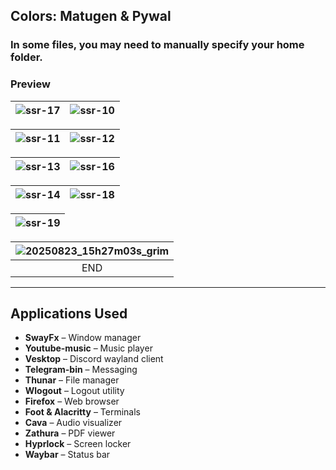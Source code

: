 ##  Colors: Matugen & Pywal
### In some files, you may need to manually specify your home folder.

###  Preview

| ![ssr-17](https://github.com/user-attachments/assets/b3bc33aa-f8f7-40ce-bde0-98c098cdddf8) | ![ssr-10](https://github.com/user-attachments/assets/ea306d96-edd4-41b8-ac1b-a8236bb41b75) |
|:---:|:---:|

| ![ssr-11](https://github.com/user-attachments/assets/f9de1d02-a32f-4546-bfa7-02eaaf01e235) | ![ssr-12](https://github.com/user-attachments/assets/af763e85-8d36-49f7-8d55-c63b4b6aa4cc) |
|:---:|:---:|

| ![ssr-13](https://github.com/user-attachments/assets/5d89262b-88ea-4f92-a4a6-8fa529053126) | ![ssr-16](https://github.com/user-attachments/assets/b86c5e90-58e0-401e-9102-e5d9d2555380) |
|:---:|:---:|

| ![ssr-14](https://github.com/user-attachments/assets/21d938ec-596a-4270-9876-a5997bf12746) | ![ssr-18](https://github.com/user-attachments/assets/bf7eab7a-359b-4351-9191-33b77d9523e9) |
|:---:|:---:|

| ![ssr-19](https://github.com/user-attachments/assets/c3f2d2a9-a1d8-4ac0-967b-b3829e42fd72) |
|:---:|

| ![20250823_15h27m03s_grim](https://github.com/user-attachments/assets/0ee7fad9-7e3d-43a3-93a1-cf042b6492c5) |
|:---:|
| END |

---

##  Applications Used

- **SwayFx** – Window manager
- **Youtube-music** – Music player  
- **Vesktop** – Discord wayland client 
- **Telegram-bin** – Messaging  
- **Thunar** – File manager  
- **Wlogout** – Logout utility  
- **Firefox** – Web browser  
- **Foot & Alacritty** – Terminals  
- **Cava** – Audio visualizer  
- **Zathura** – PDF viewer  
- **Hyprlock** – Screen locker  
- **Waybar** – Status bar  

